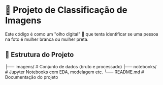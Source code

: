 # 🧠 Projeto de Classificação de Imagens

Este código é como um "olho digital" 👀 que tenta identificar se uma pessoa na foto é mulher branca ou mulher preta.

## 📁 Estrutura do Projeto
├── imagens/ # Conjunto de dados (bruto e processado)
├── notebooks/ # Jupyter Notebooks com EDA, modelagem etc.
└── README.md # Documentação do projeto
